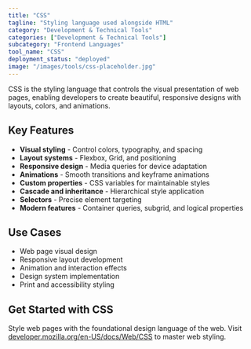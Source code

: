 ```yaml
---
title: "CSS"
tagline: "Styling language used alongside HTML"
category: "Development & Technical Tools"
categories: ["Development & Technical Tools"]
subcategory: "Frontend Languages"
tool_name: "CSS"
deployment_status: "deployed"
image: "/images/tools/css-placeholder.jpg"
---
```

CSS is the styling language that controls the visual presentation of web pages, enabling developers to create beautiful, responsive designs with layouts, colors, and animations.

## Key Features

- **Visual styling** - Control colors, typography, and spacing
- **Layout systems** - Flexbox, Grid, and positioning
- **Responsive design** - Media queries for device adaptation
- **Animations** - Smooth transitions and keyframe animations
- **Custom properties** - CSS variables for maintainable styles
- **Cascade and inheritance** - Hierarchical style application
- **Selectors** - Precise element targeting
- **Modern features** - Container queries, subgrid, and logical properties

## Use Cases

- Web page visual design
- Responsive layout development
- Animation and interaction effects
- Design system implementation
- Print and accessibility styling

## Get Started with CSS

Style web pages with the foundational design language of the web. Visit [developer.mozilla.org/en-US/docs/Web/CSS](https://developer.mozilla.org/en-US/docs/Web/CSS) to master web styling.